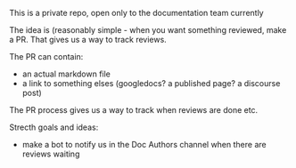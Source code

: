 This is a private repo, open only to the documentation team currently

The idea is (reasonably simple - when you want something reviewed, make a PR. That gives us a way to track reviews.

The PR can contain:

  - an actual markdown file 
  - a link to something elses (googledocs? a published page? a discourse post)
  
The PR process gives us a way to track when reviews are done etc.

Strecth goals and ideas:

 - make a bot to notify us in the Doc Authors channel when there are reviews waiting
 
